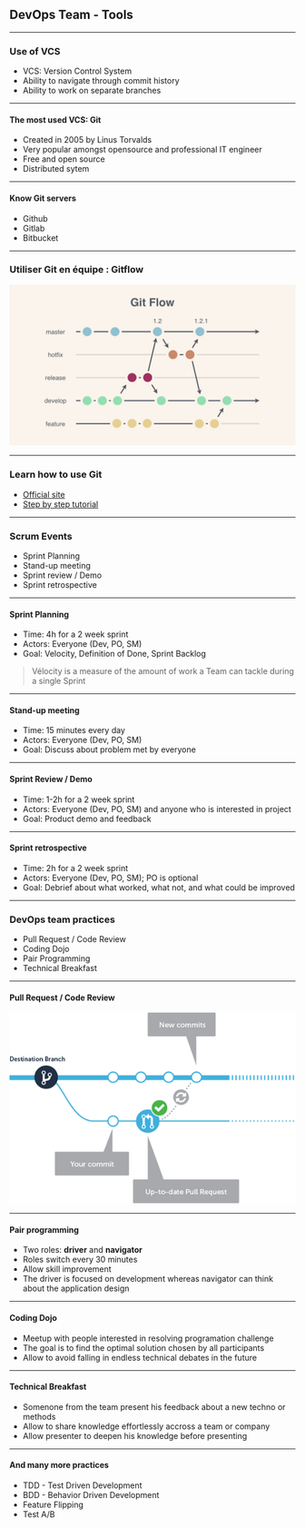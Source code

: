 ## DevOps Team - Tools

----

### Use of VCS

* VCS: Version Control System
* Ability to navigate through commit history
* Ability to work on separate branches

----

#### The most used VCS: Git

* Created in 2005 by Linus Torvalds
* Very popular amongst opensource and professional IT engineer
* Free and open source
* Distributed sytem

----

#### Know Git servers

* Github
* Gitlab
* Bitbucket

----

### Utiliser Git en équipe : Gitflow
<img src="images/gitflow.jpg" style="background:none; border:none; box-shadow:none;"/>

----

### Learn how to use Git

* [Official site](https://git-scm.com/book/en/v2)
* [Step by step tutorial](https://www.atlassian.com/git/tutorials/what-is-git)

----

### Scrum Events

* Sprint Planning
* Stand-up meeting
* Sprint review / Demo
* Sprint retrospective

----

#### Sprint Planning

* Time: 4h for a 2 week sprint
* Actors: Everyone (Dev, PO, SM)
* Goal: Velocity, Definition of Done, Sprint Backlog

> Vélocity is a measure of the amount of work a Team can tackle during a single Sprint

----

#### Stand-up meeting

* Time: 15 minutes every day
* Actors: Everyone (Dev, PO, SM)
* Goal: Discuss about problem met by everyone

----

#### Sprint Review / Demo

* Time: 1-2h for a 2 week sprint
* Actors: Everyone (Dev, PO, SM) and anyone who is interested in project
* Goal: Product demo and feedback

----

#### Sprint retrospective

* Time: 2h for a 2 week sprint
* Actors: Everyone (Dev, PO, SM); PO is optional
* Goal: Debrief about what worked, what not, and what could be improved

----

### DevOps team practices

* Pull Request / Code Review
* Coding Dojo
* Pair Programming
* Technical Breakfast

----

#### Pull Request / Code Review
<img src="images/pull-request.png" style="background:none; border:none; box-shadow:none;"/>

----

#### Pair programming

* Two roles: **driver** and **navigator**
* Roles switch every 30 minutes
* Allow skill improvement 
* The driver is focused on development whereas navigator can think about the application design

----

#### Coding Dojo

* Meetup with people interested in resolving programation challenge
* The goal is to find the optimal solution chosen by all participants
* Allow to avoid falling in endless technical debates in the future

----

#### Technical Breakfast

* Somenone from the team present his feedback about a new techno or methods
* Allow to share knowledge effortlessly accross a team or company
* Allow presenter to deepen his knowledge before presenting

----

#### And many more practices

* TDD - Test Driven Development
* BDD - Behavior Driven Development
* Feature Flipping
* Test A/B

